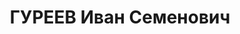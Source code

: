 ---
title: ГУРЕЕВ Иван Семенович
description: "1893 р., с. Лопасня Серпуховського повіту Московської губ., росіянин,\
  \ з селян, чл. ВКП(б), освіта початкова, завідуючий спортивною школою ЦК профспілки\
  \ металургів Півдня, м. Дніпропетровськ. \n  28.03.1937 р.звинувачений в участі\
  \ в к/рев. організації, розстріляний 29.03.1937 р. \n  Реабілітований 31.10.1957\
  \ р."
---